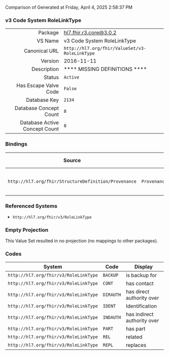 Comparison of 
Generated at Friday, April 4, 2025 2:58:37 PM

### v3 Code System RoleLinkType

|      |     |
| ---: | --- |
| Package | hl7.fhir.r3.core@3.0.2 |
| VS Name | v3 Code System RoleLinkType |
| Canonical URL | `http://hl7.org/fhir/ValueSet/v3-RoleLinkType` |
| Version | 2016-11-11 |
| Description | **** MISSING DEFINITIONS **** |
| Status | `Active` |
| Has Escape Valve Code | `False` |
| Database Key | `2134` |
| Database Concept Count | `8` |
| Database Active Concept Count | `8` |
### Bindings

| Source | Element | Binding | Strength | Element Short |
| ------ | ------- | ------- | -------- | ------------- |
| `http://hl7.org/fhir/StructureDefinition/Provenance` | `Provenance.agent.relatedAgentType` | `http://hl7.org/fhir/ValueSet/v3-RoleLinkType` | `Example` | Type of relationship between agents |

### Referenced Systems

* `http://hl7.org/fhir/v3/RoleLinkType`
### Empty Projection

This Value Set resulted in no projection (no mappings to other packages).

### Codes

| System | Code | Display |
| ------ | ---- | ------- |
| `http://hl7.org/fhir/v3/RoleLinkType` | `BACKUP` | is backup for |
| `http://hl7.org/fhir/v3/RoleLinkType` | `CONT` | has contact |
| `http://hl7.org/fhir/v3/RoleLinkType` | `DIRAUTH` | has direct authority over |
| `http://hl7.org/fhir/v3/RoleLinkType` | `IDENT` | Identification |
| `http://hl7.org/fhir/v3/RoleLinkType` | `INDAUTH` | has indirect authority over |
| `http://hl7.org/fhir/v3/RoleLinkType` | `PART` | has part |
| `http://hl7.org/fhir/v3/RoleLinkType` | `REL` | related |
| `http://hl7.org/fhir/v3/RoleLinkType` | `REPL` | replaces |
